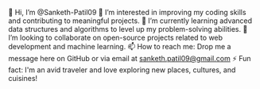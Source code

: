 👋 Hi, I’m @Sanketh-Patil09
👀 I’m interested in improving my coding skills and contributing to meaningful projects.
🌱 I’m currently learning advanced data structures and algorithms to level up my problem-solving abilities.
💞️ I’m looking to collaborate on open-source projects related to web development and machine learning.
📫 How to reach me: Drop me a message here on GitHub or via email at sanketh.patil09@gmail.com
⚡ Fun fact: I'm an avid traveler and love exploring new places, cultures, and cuisines!



<!---
Sanketh-Patil09/Sanketh-Patil09 is a ✨ special ✨ repository because its `README.md` (this file) appears on your GitHub profile.
You can click the Preview link to take a look at your changes.
--->
